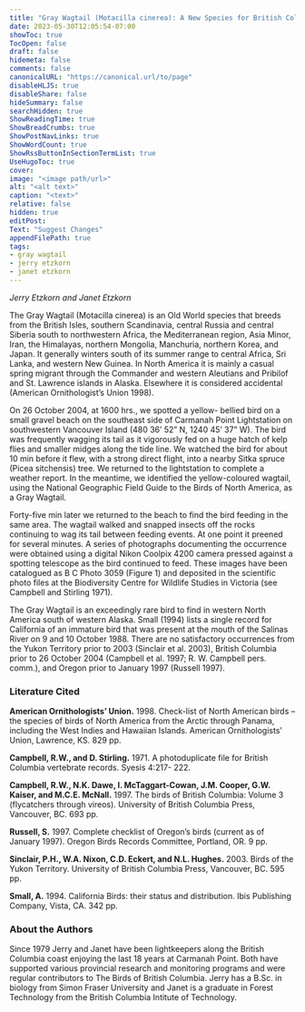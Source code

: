 ```yaml
---
title: "Gray Wagtail (Motacilla cinerea): A New Species for British Columbia"
date: 2023-05-30T12:05:54-07:00
showToc: true
TocOpen: false
draft: false
hidemeta: false
comments: false
canonicalURL: "https://canonical.url/to/page"
disableHLJS: true 
disableShare: false
hideSummary: false
searchHidden: true
ShowReadingTime: true
ShowBreadCrumbs: true
ShowPostNavLinks: true
ShowWordCount: true
ShowRssButtonInSectionTermList: true
UseHugoToc: true
cover:
image: "<image path/url>" 
alt: "<alt text>" 
caption: "<text>" 
relative: false
hidden: true
editPost:
Text: "Suggest Changes" 
appendFilePath: true 
tags:
- gray wagtail
- jerry etzkorn
- janet etzkorn
---
```


*Jerry Etzkorn and Janet Etzkorn*

 The Gray Wagtail (Motacilla cinerea) is an Old World species that breeds from the British Isles, southern Scandinavia, central Russia and central Siberia south to northwestern Africa, the Mediterranean region, Asia Minor, Iran, the Himalayas, northern Mongolia, Manchuria, northern Korea, and Japan. It generally winters south of its summer range to central Africa, Sri Lanka, and western New Guinea. In North America it is mainly a casual spring migrant through the Commander and western Aleutians and Pribilof and St. Lawrence islands in Alaska. Elsewhere it is considered accidental (American Ornithologist’s Union 1998).  

 On 26 October 2004, at 1600 hrs., we spotted a yellow- bellied bird on a small gravel beach on the southeast side  of Carmanah Point Lightstation on southwestern Vancouver Island (480 36’ 52” N, 1240  45’ 37” W). The bird was frequently wagging its tail as it vigorously fed on a huge hatch of kelp flies and smaller midges along the tide line. We watched the bird for about 10 min before it flew, with a strong direct flight, into a nearby Sitka spruce (Picea sitchensis) tree. We returned to the lightstation to complete a weather report. In the meantime, we identified the yellow-coloured wagtail, using the National Geographic Field Guide to the  Birds of North America, as a Gray Wagtail.

 Forty-five min later we returned to the beach to find the bird feeding in the same area. The wagtail walked and snapped insects off the rocks continuing to wag its tail between feeding events. At one point it preened for several minutes. A series of photographs documenting the occurrence were obtained using a digital Nikon Coolpix 4200 camera pressed against a spotting telescope as the bird continued to feed. These images have been catalogued as B C Photo 3059 (Figure 1) and deposited in the scientific photo files at the Biodiversity Centre for Wildlife Studies in Victoria (see Campbell and Stirling 1971).

 The Gray Wagtail is an exceedingly rare bird to find in western North America south of western Alaska. Small (1994) lists a single record for California of an immature bird that was present at the mouth of the Salinas River on 9 and 10 October 1988. There are no satisfactory occurrences from the Yukon Territory prior to 2003 (Sinclair et al. 2003), British Columbia prior to 26 October 2004 (Campbell et al. 1997; R. W. Campbell pers. comm.), and Oregon prior to January 1997 (Russell 1997).  

### Literature Cited

 **American Ornithologists’ Union.** 1998. Check-list of North American birds – the species of birds of North America from the Arctic through Panama, including the West Indies and Hawaiian Islands. American Ornithologists’ Union, Lawrence, KS. 829 pp.

 **Campbell, R.W., and D. Stirling.** 1971. A photoduplicate file for British Columbia vertebrate records. Syesis 4:217- 222.

 **Campbell, R.W., N.K. Dawe, I. McTaggart-Cowan, J.M. Cooper, G.W. Kaiser, and M.C.E. McNall.** 1997. The birds of British Columbia: Volume 3 (flycatchers through vireos). University of British Columbia Press, Vancouver, BC. 693 pp.

**Russell, S.** 1997. Complete checklist of Oregon’s birds (current as of January 1997). Oregon Birds Records Committee, Portland, OR. 9 pp.

 **Sinclair, P.H., W.A. Nixon, C.D. Eckert, and N.L. Hughes.** 2003. Birds of the Yukon Territory. University of British Columbia Press, Vancouver, BC. 595 pp.

 **Small, A.** 1994. California Birds: their status and distribution. Ibis Publishing Company, Vista, CA. 342 pp.

### About the Authors

 Since 1979 Jerry and Janet have been lightkeepers along the British Columbia coast enjoying the last 18 years at Carmanah Point. Both have supported various provincial research and monitoring programs and were regular contributors to The Birds of British Columbia. Jerry has a B.Sc. in biology from Simon Fraser University and Janet is a graduate in Forest Technology from the British Columbia Intitute of Technology.
